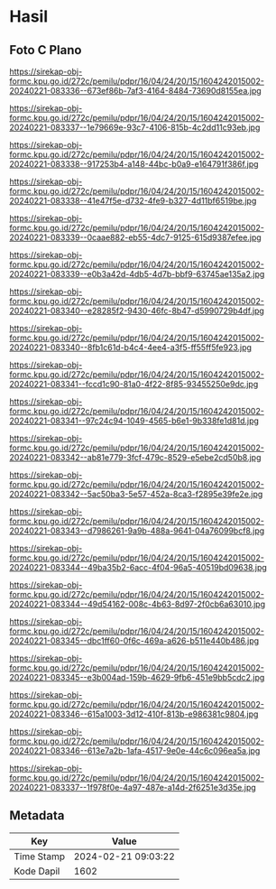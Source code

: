 # Hasil

## Foto C Plano

https://sirekap-obj-formc.kpu.go.id/272c/pemilu/pdpr/16/04/24/20/15/1604242015002-20240221-083336--673ef86b-7af3-4164-8484-73690d8155ea.jpg

https://sirekap-obj-formc.kpu.go.id/272c/pemilu/pdpr/16/04/24/20/15/1604242015002-20240221-083337--1e79669e-93c7-4106-815b-4c2dd11c93eb.jpg

https://sirekap-obj-formc.kpu.go.id/272c/pemilu/pdpr/16/04/24/20/15/1604242015002-20240221-083338--917253b4-a148-44bc-b0a9-e164791f386f.jpg

https://sirekap-obj-formc.kpu.go.id/272c/pemilu/pdpr/16/04/24/20/15/1604242015002-20240221-083338--41e47f5e-d732-4fe9-b327-4d11bf6519be.jpg

https://sirekap-obj-formc.kpu.go.id/272c/pemilu/pdpr/16/04/24/20/15/1604242015002-20240221-083339--0caae882-eb55-4dc7-9125-615d9387efee.jpg

https://sirekap-obj-formc.kpu.go.id/272c/pemilu/pdpr/16/04/24/20/15/1604242015002-20240221-083339--e0b3a42d-4db5-4d7b-bbf9-63745ae135a2.jpg

https://sirekap-obj-formc.kpu.go.id/272c/pemilu/pdpr/16/04/24/20/15/1604242015002-20240221-083340--e28285f2-9430-46fc-8b47-d5990729b4df.jpg

https://sirekap-obj-formc.kpu.go.id/272c/pemilu/pdpr/16/04/24/20/15/1604242015002-20240221-083340--8fb1c61d-b4c4-4ee4-a3f5-ff55ff5fe923.jpg

https://sirekap-obj-formc.kpu.go.id/272c/pemilu/pdpr/16/04/24/20/15/1604242015002-20240221-083341--fccd1c90-81a0-4f22-8f85-93455250e9dc.jpg

https://sirekap-obj-formc.kpu.go.id/272c/pemilu/pdpr/16/04/24/20/15/1604242015002-20240221-083341--97c24c94-1049-4565-b6e1-9b338fe1d81d.jpg

https://sirekap-obj-formc.kpu.go.id/272c/pemilu/pdpr/16/04/24/20/15/1604242015002-20240221-083342--ab81e779-3fcf-479c-8529-e5ebe2cd50b8.jpg

https://sirekap-obj-formc.kpu.go.id/272c/pemilu/pdpr/16/04/24/20/15/1604242015002-20240221-083342--5ac50ba3-5e57-452a-8ca3-f2895e39fe2e.jpg

https://sirekap-obj-formc.kpu.go.id/272c/pemilu/pdpr/16/04/24/20/15/1604242015002-20240221-083343--d7986261-9a9b-488a-9641-04a76099bcf8.jpg

https://sirekap-obj-formc.kpu.go.id/272c/pemilu/pdpr/16/04/24/20/15/1604242015002-20240221-083344--49ba35b2-6acc-4f04-96a5-40519bd09638.jpg

https://sirekap-obj-formc.kpu.go.id/272c/pemilu/pdpr/16/04/24/20/15/1604242015002-20240221-083344--49d54162-008c-4b63-8d97-2f0cb6a63010.jpg

https://sirekap-obj-formc.kpu.go.id/272c/pemilu/pdpr/16/04/24/20/15/1604242015002-20240221-083345--dbc1ff60-0f6c-469a-a626-b511e440b486.jpg

https://sirekap-obj-formc.kpu.go.id/272c/pemilu/pdpr/16/04/24/20/15/1604242015002-20240221-083345--e3b004ad-159b-4629-9fb6-451e9bb5cdc2.jpg

https://sirekap-obj-formc.kpu.go.id/272c/pemilu/pdpr/16/04/24/20/15/1604242015002-20240221-083346--615a1003-3d12-410f-813b-e986381c9804.jpg

https://sirekap-obj-formc.kpu.go.id/272c/pemilu/pdpr/16/04/24/20/15/1604242015002-20240221-083346--613e7a2b-1afa-4517-9e0e-44c6c096ea5a.jpg

https://sirekap-obj-formc.kpu.go.id/272c/pemilu/pdpr/16/04/24/20/15/1604242015002-20240221-083337--1f978f0e-4a97-487e-a14d-2f6251e3d35e.jpg


## Metadata

| Key        | Value               |
| ---------- | ------------------- |
| Time Stamp | 2024-02-21 09:03:22 |
| Kode Dapil | 1602                |




